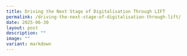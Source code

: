 ```yaml
---
title: Driving the Next Stage of Digitalisation Through LIFT
permalink: /driving-the-next-stage-of-digitalisation-through-lift/
date: 2025-06-30
layout: post
description: ""
image: ""
variant: markdown
---
```


